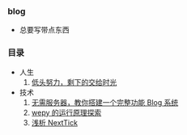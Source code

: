 ### blog
- 总要写带点东西
### 目录
- 人生
  1. [低头努力，剩下的交给时光](https://github.com/loo41/Blog/issues/1)
- 技术
  1. [无需服务器，教你搭建一个完整功能 Blog 系统](https://github.com/loo41/Blog/issues/2)
  2. [wepy 的运行原理探索](https://github.com/loo41/Blog/issues/3)
  3. [浅析 NextTick](https://github.com/loo41/Blog/issues/4)

